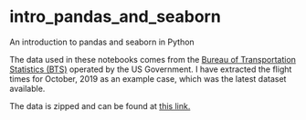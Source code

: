 # intro_pandas_and_seaborn
An introduction to pandas and seaborn in Python

The data used in these notebooks comes from the [Bureau of Transportation Statistics (BTS)](https://www.transtats.bts.gov/Tables.asp?DB_ID=120&DB_Name=Airline%20On-Time%20Performance%20Data&DB_Short_Name=On-Time) operated by the US Government. I have extracted the flight times for October, 2019 as an example case, which was the latest dataset available.

The data is zipped and can be found at [this link.](https://drive.google.com/file/d/1T2fSUMc7UD-zU2-Ugy3czSDYRwobb_XV/view?usp=sharing) 
